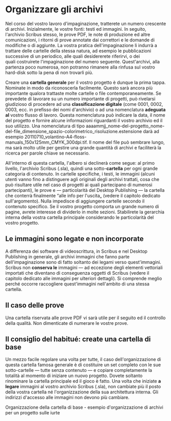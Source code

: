 Organizzare gli archivi
=======================

Nel corso del vostro lavoro d'impaginazione, tratterete un numero
crescente di archivi. Inizialmente, le vostre fonti: testi ed immagini.
In seguito, l'archivio Scribus stesso, le prove PDF, le note di
produzione ed altre comunicazioni, i ritorni di prove annotate dai
correttori e le domande di modifiche o di aggiunte. La vostra pratica
dell'impaginazione li indurrà a trattare delle cartelle della stessa
natura, ad esempio le pubblicazioni successive di un periodico, alle
quali desidererete riferirvi, o dei quali costruirete l'impaginazione
del numero seguente. Quest'archivi, alla partenza poco numerosa, non
potranno rimanere alla rinfusa sul vostro hard-disk sotto la pena di non
trovarli più.

Creare una **cartella generale** per il vostro progetto è dunque la
prima tappa. Nominate in modo da riconoscerla facilmente. Questo sarà
ancora più importante qualora trattaste molte cartelle o file
contemporaneamente. Se prevedete di lavorare su un numero importante di
progetti, può rivelarsi giudizioso di procedere ad una **classificazione
digitale** (come 0001, 0002, 0003, ecc. in prefisso dei nomi d'archivio)
o ad una nomenclatura **adeguata al** vostro flusso di lavoro. Questa
nomenclatura può indicare la data, il nome del progetto e fornire alcune
informazioni riguardanti il vostro archivio ed il suo utilizzo. Una
nomenclatura di tipo
aaaammjj\_nome-del-progetto\_nome-del-file\_dimensione\_spazio-colorimetrico\_risoluzione.estensione
darà ad esempio
20110710\_volantino-A4-floss-manuals\_150x125mm\_CMYK\_300dpi.tif. Il
nome del file può sembrare lungo, ma sarà molto utile per gestire una
grande quantità di archivi e faciliterà la ricerca per parole chiave se
necessario.

All'interno di questa cartella, l'albero si declinerà come segue: al
primo livello, l'archivio Scribus (.sla), quindi una sotto-**cartella**
per ogni grande categoria di contenuto. In cartelle specifiche, i testi,
le immagini (alcuni utenti vanno fino a distinguere agli originali degli
archivi trattati, cosa che può risultare utile nel caso di progetti ai
quali partecipano di numerosi partecipanti), le prove e — particolarità
del Desktop Publishing — la cartella che conterrà finalmente “alle info
per l'uscita„ (vedere il capitolo dedicato sull'argomento). Nulla
impedisce di aggiungere cartelle secondo il contenuto specifico. Se il
vostro progetto comporta un grande numero di pagine, avrete interesse di
dividerlo in molte sezioni. Stabilirete la gerarchia interna della
vostra cartella principale considerando le particolarità del vostro
progetto.

Le immagini sono legate e non incorporate
-----------------------------------------

A differenza dei software di videoscrittura, in Scribus e nel Desktop
Publishing in generale, gli archivi immagini che fanno parte
dell'impaginazione sono di fatto soltanto dei legami verso
quest'immagini. Scribus non **conserva le** immagini — ad eccezione
degli elementi vettoriali importati che diventano di conseguenza oggetti
di Scribus (vedere il capitolo dedicato alle immagini per ulteriori
dettagli). Si comprende meglio perché occorre raccogliere quest'immagini
nell'ambito di una stessa cartella.

Il caso delle prove
-------------------

Una cartella riservata alle prove PDF vi sarà utile per il seguito ed il
controllo della qualità. Non dimenticate di numerare le vostre prove.

Il consiglio del habitué: create una cartella di base
-----------------------------------------------------

Un mezzo facile regolare una volta per tutte, il caso
dell'organizzazione di questa cartella famosa generale è di costituire
un set completo con le sue sotto-cartelle — tutte senza contenuto — e
copiare completamente la totalità al momento di iniziare un nuovo
progetto. Dovete soltanto rinominare la cartella principale ed il gioco
è fatto. Una volta che iniziate **a legare** immagini al vostro archivio
Scribus (.sla), non cambiate più il posto della vostra cartella né
l'organizzazione della sua architettura interna. Gli indirizzi d'accesso
alle immagini non devono più cambiare.

Organizzazione della cartella di base - esempio d'organizzazione di
archivi per un progetto sulle iurte

 
